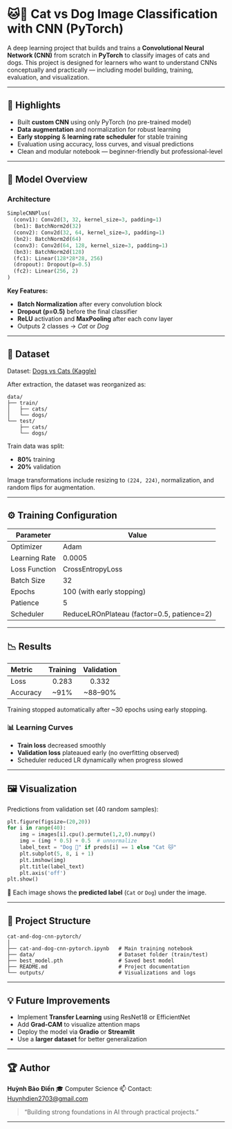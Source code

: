 # 🐱🐶 Cat vs Dog Image Classification with CNN (PyTorch)

A deep learning project that builds and trains a **Convolutional Neural Network (CNN)** from scratch in **PyTorch** to classify images of cats and dogs.
This project is designed for learners who want to understand CNNs conceptually and practically — including model building, training, evaluation, and visualization.

---

## 🌟 Highlights

* Built **custom CNN** using only PyTorch (no pre-trained model)
* **Data augmentation** and normalization for robust learning
* **Early stopping** & **learning rate scheduler** for stable training
* Evaluation using accuracy, loss curves, and visual predictions
* Clean and modular notebook — beginner-friendly but professional-level

---

## 🧠 Model Overview

### Architecture

```python
SimpleCNNPlus(
  (conv1): Conv2d(3, 32, kernel_size=3, padding=1)
  (bn1): BatchNorm2d(32)
  (conv2): Conv2d(32, 64, kernel_size=3, padding=1)
  (bn2): BatchNorm2d(64)
  (conv3): Conv2d(64, 128, kernel_size=3, padding=1)
  (bn3): BatchNorm2d(128)
  (fc1): Linear(128*28*28, 256)
  (dropout): Dropout(p=0.5)
  (fc2): Linear(256, 2)
)
```

**Key Features:**

* **Batch Normalization** after every convolution block
* **Dropout (p=0.5)** before the final classifier
* **ReLU** activation and **MaxPooling** after each conv layer
* Outputs 2 classes → *Cat* or *Dog*

---

## 📂 Dataset

Dataset: [Dogs vs Cats (Kaggle)](https://www.kaggle.com/c/dogs-vs-cats/data)

After extraction, the dataset was reorganized as:

```
data/
├── train/
│   ├── cats/
│   └── dogs/
└── test/
    ├── cats/
    └── dogs/
```

Train data was split:

* **80%** training
* **20%** validation

Image transformations include resizing to `(224, 224)`, normalization, and random flips for augmentation.

---

## ⚙️ Training Configuration

| Parameter     | Value                                      |
| ------------- | ------------------------------------------ |
| Optimizer     | Adam                                       |
| Learning Rate | 0.0005                                     |
| Loss Function | CrossEntropyLoss                           |
| Batch Size    | 32                                         |
| Epochs        | 100 (with early stopping)                  |
| Patience      | 5                                          |
| Scheduler     | ReduceLROnPlateau (factor=0.5, patience=2) |

---

## 📉 Results

| Metric   | Training | Validation |
| :------- | :------: | :--------: |
| Loss     |   0.283  |    0.332   |
| Accuracy |   ~91%   |   ~88–90%  |

Training stopped automatically after ~30 epochs using early stopping.

### 📊 Learning Curves

* **Train loss** decreased smoothly
* **Validation loss** plateaued early (no overfitting observed)
* Scheduler reduced LR dynamically when progress slowed

---

## 🖼️ Visualization

Predictions from validation set (40 random samples):

```python
plt.figure(figsize=(20,20))
for i in range(40):
    img = images[i].cpu().permute(1,2,0).numpy()
    img = (img * 0.5) + 0.5  # unnormalize
    label_text = "Dog 🐶" if preds[i] == 1 else "Cat 🐱"
    plt.subplot(5, 8, i + 1)
    plt.imshow(img)
    plt.title(label_text)
    plt.axis('off')
plt.show()
```

🧾 Each image shows the **predicted label** (`Cat` or `Dog`) under the image.

---

## 🧩 Project Structure

```
cat-and-dog-cnn-pytorch/
│
├── cat-and-dog-cnn-pytorch.ipynb   # Main training notebook
├── data/                           # Dataset folder (train/test)
├── best_model.pth                  # Saved best model
├── README.md                       # Project documentation
└── outputs/                        # Visualizations and logs
```

---

## 💡 Future Improvements

* Implement **Transfer Learning** using ResNet18 or EfficientNet
* Add **Grad-CAM** to visualize attention maps
* Deploy the model via **Gradio** or **Streamlit**
* Use a **larger dataset** for better generalization

---

## 🏆 Author

**Huỳnh Bảo Điền**
🎓 Computer Science
📫 Contact: Huynhdien2703@gmail.com

> “Building strong foundations in AI through practical projects.”

---
